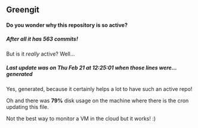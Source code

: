 ## Greengit

#### Do you wonder why this repository is so active?

##### After all it has 563 commits!

But is it *really* active? Well...

##### Last update was on Thu Feb 21 at 12:25:01 when those lines were... generated

Yes, generated, because it certainly helps a lot to have such an active repo!

Oh and there was **79%** disk usage on the machine
where there is the cron updating this file.

Not the best way to monitor a VM in the cloud but it works! :)
